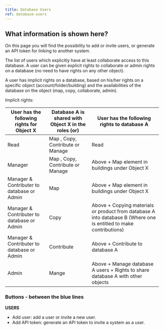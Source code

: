 ```yaml
---
title: Database Users
ref: database-users
---
```


## What information is shown here?
On this page you will find the possibility to add or invite users, or generate an API token for linking to another system.

The list of users which explicitly have at least collaborate access to this database.
A user can be given explicit rights to collaborate or admin rights on a database (no need to have rights on any other object).

A user has implicit rights on a database, based on his/her rights on a specific object (account/folder/building) and the availabilities of the database on the object (map, copy, collaborate, admin).

Implicit rights:

User has the following rights for Object X       | Database A is shared with Object X in the roles (or)                         | User has the following rights to database A
-------------------------------------------------|----------------------------------------------------------|-------------------------------------------------------------------
Read                                             | Map , Copy, Contribute or Manage | Read
Manager                                          | Map , Copy, Contribute or Manage| Above + Map element in buildings under Object X
Manager & Contributer to database or Admin       | Map  | Above + Map element in buildings under Object X
Manager & Contributer to database or Admin       | Copy  | Above + Copying materials or product from database A into database B (Where one is entitled to make contributions)
Manager & Contributer to database or Admin       | Contribute  | Above + Contribute to database A
Admin                                            | Mange  | Above + Manage database A users + Rights to share database A with other objects




### Buttons - between the blue lines ###

**USERS**
- Add user: add a user or invite a new user.
- Add API token: generate an API token to invite a system as a user.

